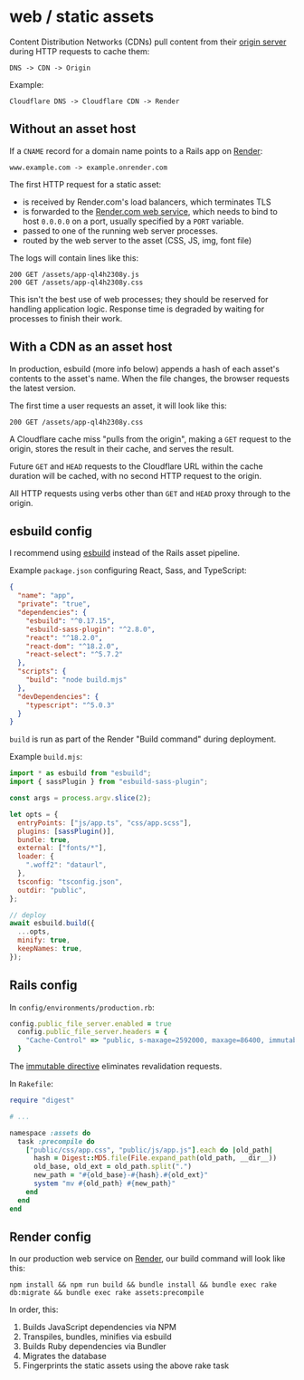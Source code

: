 # web / static assets

Content Distribution Networks (CDNs)
pull content from their [origin server] during HTTP requests to cache them:

[origin server]: https://www.rfc-editor.org/rfc/rfc9110.html#name-origin-server

```
DNS -> CDN -> Origin
```

Example:

```
Cloudflare DNS -> Cloudflare CDN -> Render
```

## Without an asset host

If a `CNAME` record for a domain name points to a Rails app on
[Render](https://render.com):

```
www.example.com -> example.onrender.com
```

The first HTTP request for a static asset:

- is received by Render.com's load balancers, which terminates TLS
- is forwarded to the [Render.com web service](https://render.com/docs/web-services),
  which needs to bind to host `0.0.0.0` on a port, usually specified by a `PORT` variable.
- passed to one of the running web server processes.
- routed by the web server to the asset (CSS, JS, img, font file)

The logs will contain lines like this:

```
200 GET /assets/app-ql4h2308y.js
200 GET /assets/app-ql4h2308y.css
```

This isn't the best use of web processes;
they should be reserved for handling application logic.
Response time is degraded by waiting for processes
to finish their work.

## With a CDN as an asset host

In production,
esbuild (more info below) appends a hash of each asset's contents
to the asset's name.
When the file changes,
the browser requests the latest version.

The first time a user requests an asset, it will look like this:

```
200 GET /assets/app-ql4h2308y.css
```

A Cloudflare cache miss "pulls from the origin",
making a `GET` request to the origin,
stores the result in their cache,
and serves the result.

Future `GET` and `HEAD` requests
to the Cloudflare URL within the cache duration
will be cached, with no second HTTP request to the origin.

All HTTP requests using verbs other than `GET` and `HEAD`
proxy through to the origin.

## esbuild config

I recommend using [esbuild](https://esbuild.github.io/) instead of the Rails
asset pipeline.

Example `package.json` configuring React, Sass, and TypeScript:

```json
{
  "name": "app",
  "private": "true",
  "dependencies": {
    "esbuild": "^0.17.15",
    "esbuild-sass-plugin": "^2.8.0",
    "react": "^18.2.0",
    "react-dom": "^18.2.0",
    "react-select": "^5.7.2"
  },
  "scripts": {
    "build": "node build.mjs"
  },
  "devDependencies": {
    "typescript": "^5.0.3"
  }
}
```

`build` is run as part of the Render "Build command" during deployment.

Example `build.mjs`:

```js
import * as esbuild from "esbuild";
import { sassPlugin } from "esbuild-sass-plugin";

const args = process.argv.slice(2);

let opts = {
  entryPoints: ["js/app.ts", "css/app.scss"],
  plugins: [sassPlugin()],
  bundle: true,
  external: ["fonts/*"],
  loader: {
    ".woff2": "dataurl",
  },
  tsconfig: "tsconfig.json",
  outdir: "public",
};

// deploy
await esbuild.build({
  ...opts,
  minify: true,
  keepNames: true,
});
```

## Rails config

In `config/environments/production.rb`:

```ruby
config.public_file_server.enabled = true
  config.public_file_server.headers = {
    "Cache-Control" => "public, s-maxage=2592000, maxage=86400, immutable"
  }
```

The [immutable directive](https://code.facebook.com/posts/557147474482256/this-browser-tweak-saved-60-of-requests-to-facebook/)
eliminates revalidation requests.

In `Rakefile`:

```ruby
require "digest"

# ...

namespace :assets do
  task :precompile do
    ["public/css/app.css", "public/js/app.js"].each do |old_path|
      hash = Digest::MD5.file(File.expand_path(old_path, __dir__))
      old_base, old_ext = old_path.split(".")
      new_path = "#{old_base}-#{hash}.#{old_ext}"
      system "mv #{old_path} #{new_path}"
    end
  end
end
```

## Render config

In our production web service on
<a href="https://render.com" target="_blank">Render</a>,
our build command will look like this:

```
npm install && npm run build && bundle install && bundle exec rake db:migrate && bundle exec rake assets:precompile
```

In order, this:

1. Builds JavaScript dependencies via NPM
2. Transpiles, bundles, minifies via esbuild
3. Builds Ruby dependencies via Bundler
4. Migrates the database
5. Fingerprints the static assets using the above rake task
